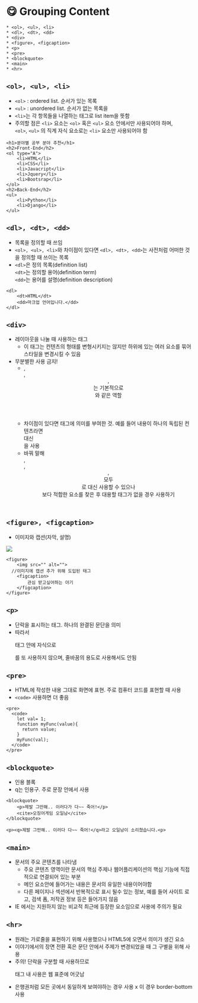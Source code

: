 # 😋 Grouping Content
```
* <ol>, <ul>, <li>
* <dl>, <dt>, <dd>
* <div>
* <figure>, <figcaption>
* <p>
* <pre>
* <blockquote>
* <main>
* <hr>
```
## `<ol>, <ul>, <li>`
* `<ol>` : ordered list. 순서가 있는 목록
* `<ul>` : unordered list. 순서가 없는 목록을
* `<li>`는 각 항목들을 나열하는 태그로 list item을 뜻함 
* 주의할 점은 `<li>` 요소는 `<ol>` 혹은 `<ul>` 요소 안에서만 사용되어야 하며,   
  `<ol>`, `<ul>` 의 직계 자식 요소로는 `<li>` 요소만 사용되어야 함
```
<h1>분야별 공부 분야 추천</h1>
<h2>Front-End</h2>
<ol type="A">
    <li>HTML</li>
    <li>CSS</li>
    <li>Javacript</li>
    <li>Jquery</li>
    <li>Bootsrap</li>
</ol>
<h2>Back-End</h2>
<ul>
    <li>Python</li>
    <li>Django</li>
</ul>
```

## `<dl>, <dt>, <dd>`
* 목록을 정의할 때 쓰임
* `<ol>, <ul>, <li>`와 차이점이 있다면 `<dl>, <dt>, <dd>`는 사전처럼 어떠한 것을 정의할 때 쓰이는 목록
* `<dl>`은 정의 목록(definition list)   
  `<dt>`는 정의할 용어(definition term)   
  `<dd>`는 용어를 설명(definition description)
  
```
<dl>
    <dt>HTML</dt>
    <dd>마크업 언어입니다.</dd>
</dl>
```
    
## `<div>`
* 레이아웃을 나눌 때 사용하는 태그
    * 이 태그는 컨텐츠의 형태를 변형시키지는 않지만 하위에 있는 여러 요소를 묶어 스타일을 변경시킬 수 있음
* 무분별한 사용 금지!
    * <article>, <section>, <header>, <nav>는 기본적으로 <div>와 같은 역할
    * 차이점이 있다면  태그에 의미를 부여한 것. 예를 들어 내용이 하나의 독립된 컨텐츠라면 <div>대신 <article>을 사용
    * 바꿔 말해 <article>, <section>, <header>, <nav> 모두 <div>로 대신 사용할 수 있으나   
      보다 적합한 요소를 찾은 후 대용할 태그가 없을 경우 사용하기

## `<figure>, <figcaption>`
* 이미지와 캡션(자막, 설명)   
<img src="https://paullabworkspace.notion.site/image/https%3A%2F%2Fs3-us-west-2.amazonaws.com%2Fsecure.notion-static.com%2F28afb5bd-2e99-4dc1-a8f6-c047f5c112a3%2F%E1%84%89%E1%85%B3%E1%84%8F%E1%85%B3%E1%84%85%E1%85%B5%E1%86%AB%E1%84%89%E1%85%A3%E1%86%BA_2021-10-30_%E1%84%8B%E1%85%A9%E1%84%92%E1%85%AE_7.15.01.png?table=block&id=d3b0319d-b21e-4d1d-8e97-894912f8711f&spaceId=579fe283-28aa-489d-ae65-d683304becfc&width=620&userId=&cache=v2">

```
<figure>
	<img src="" alt="">
  //이미지에 캡션 추가 위해 도입된 태그
	<figcaption>
		관심 받고싶어하는 아기
	</figcaption>
</figure>
```
    
## `<p>`
* 단락을 표시하는 태그. 하나의 완결된 문단을 의미
* 따라서 <p> 태그 안에 자식으로 <p>를 또 사용하지 않으며, 줄바꿈의 용도로 사용해서도 안됨

## `<pre>`
* HTML에 작성한 내용 그대로 화면에 표현. 주로 컴퓨터 코드를 표현할 때 사용
* `<code>` 사용하면 더 좋음

```
<pre>
  <code>
    let val= 1;
    function myFunc(value){
      return value;
    }
    myFunc(val);
  </code>
</pre>
```

## `<blockquote>`
* 인용 블록
* q는 인용구. 주로 문장 안에서 사용

```
<blockquote>
    <p>제발 그만해.. 이러다가 다~~ 죽어!</p>
    <cite>오징어게임 오일남</cite>
</blockquote>

<p><q>제발 그만해.. 이러다 다~~ 죽어!</q>라고 오일남이 소리쳤습니다.<p>
```

## `<main>`
* 문서의 주요 콘텐츠를 나타냄   
	* 주요 콘텐츠 영역이란 문서의 핵심 주제나 웹어플리케이션의 핵심 기능에 직접적으로 연결되어 있는 부분
	* 메인 요소안에 들어가는 내용은 문서의 유일한 내용이어야함
	* 다른 페이지나 섹션에서 반복적으로 표시 될수 있는 정보, 예를 들어 사이트 로고, 검색 폼, 저작권 정보 등은 들어가지 않음
* IE 에서는 지원하지 않는 비교적 최근에 등장한 요소임으로 사용에 주의가 필요

## `<hr>`
* 원래는 가로줄을 표현하기 위해 사용했으나 HTML5에 오면서 의미가 생긴 요소
* 이야기에서의 장면 전환 혹은 문단 안에서 주제가 변경되었을 때 그 구별을 위해 사용
* 주의! 단락을 구분할 때 사용하므로 <p>태그 내 사용은 웹 표준에 어긋남
* 은행권처럼 모든 곳에서 동일하게 보여야하는 경우 사용 x 이 경우 border-bottom 사용

